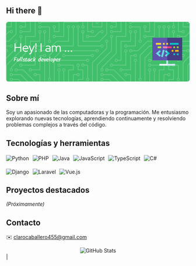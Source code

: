 ## Hi there 👋

<!--
**Johnny12p/Johnny12p** is a ✨ _special_ ✨ repository because its `README.md` (this file) appears on your GitHub profile.

Here are some ideas to get you started:

- 🔭 I’m currently working on ...
- 🌱 I’m currently learning ...
- 👯 I’m looking to collaborate on ...
- 🤔 I’m looking for help with ...
- 💬 Ask me about ...
- 📫 How to reach me: ...
- 😄 Pronouns: ...
- ⚡ Fun fact: ...
-->
![Header](./github-header-imagen.png)

## Sobre mí
Soy un apasionado de las computadoras y la programación. Me entusiasmo explorando nuevas tecnologías, aprendiendo continuamente y resolviendo problemas complejos a través del código.

## Tecnologías y herramientas

<div style="display: flex; flex-wrap: wrap; gap: 20px; margin: 20px 0;">
  <div style="display: flex; align-items: center; gap: 10px;">
    <img src="https://img.shields.io/badge/Python-3776AB?style=for-the-badge&logo=python&logoColor=white" alt="Python"/>
    <img src="https://img.shields.io/badge/PHP-777BB4?style=for-the-badge&logo=php&logoColor=white" alt="PHP"/>
    <img src="https://img.shields.io/badge/Java-ED8B00?style=for-the-badge&logo=java&logoColor=white" alt="Java"/>
    <img src="https://img.shields.io/badge/JavaScript-F7DF1E?style=for-the-badge&logo=javascript&logoColor=black" alt="JavaScript"/>
    <img src="https://img.shields.io/badge/TypeScript-007ACC?style=for-the-badge&logo=typescript&logoColor=white" alt="TypeScript"/>
    <img src="https://img.shields.io/badge/C%23-239120?style=for-the-badge&logo=c-sharp&logoColor=white" alt="C#"/>
  </div>
  <div style="display: flex; align-items: center; gap: 10px;">
    <img src="https://img.shields.io/badge/Django-092E20?style=for-the-badge&logo=django&logoColor=white" alt="Django"/>
    <img src="https://img.shields.io/badge/Laravel-FF2D20?style=for-the-badge&logo=laravel&logoColor=white" alt="Laravel"/>
    <img src="https://img.shields.io/badge/Vue.js-35495E?style=for-the-badge&logo=vuedotjs&logoColor=4FC08D" alt="Vue.js"/>
  </div>
</div>

## Proyectos destacados
_(Próximamente)_

## Contacto
✉️ clarocaballero455@gmail.com

<div align="center">
  <img src="https://github-readme-stats.vercel.app/api?username=Johnny12p&show_icons=true&theme=radical" alt="GitHub Stats"/>
</div>
    |